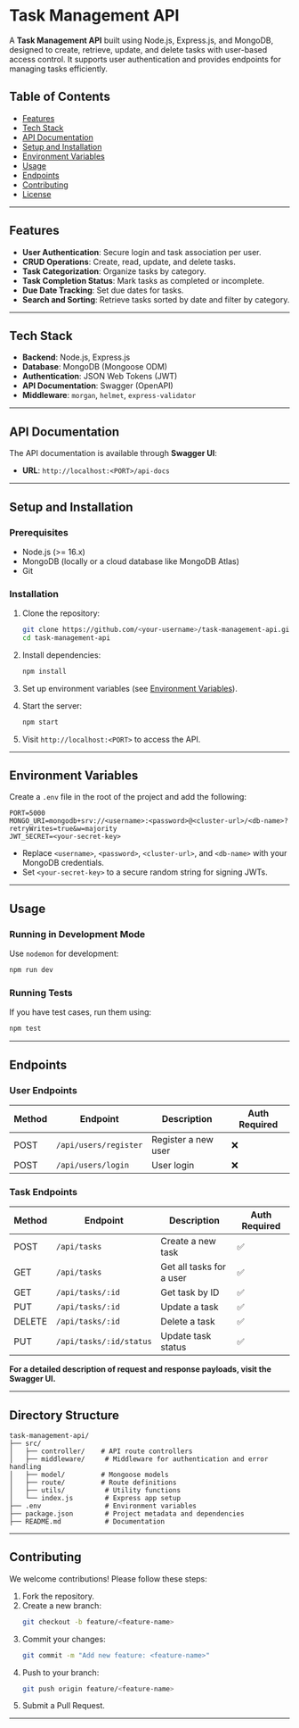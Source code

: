 # Task Management API

A **Task Management API** built using Node.js, Express.js, and MongoDB, designed to create, retrieve, update, and delete tasks with user-based access control. It supports user authentication and provides endpoints for managing tasks efficiently.

## Table of Contents
- [Features](#features)
- [Tech Stack](#tech-stack)
- [API Documentation](#api-documentation)
- [Setup and Installation](#setup-and-installation)
- [Environment Variables](#environment-variables)
- [Usage](#usage)
- [Endpoints](#endpoints)
- [Contributing](#contributing)
- [License](#license)

---

## Features
- **User Authentication**: Secure login and task association per user.
- **CRUD Operations**: Create, read, update, and delete tasks.
- **Task Categorization**: Organize tasks by category.
- **Task Completion Status**: Mark tasks as completed or incomplete.
- **Due Date Tracking**: Set due dates for tasks.
- **Search and Sorting**: Retrieve tasks sorted by date and filter by category.

---

## Tech Stack
- **Backend**: Node.js, Express.js
- **Database**: MongoDB (Mongoose ODM)
- **Authentication**: JSON Web Tokens (JWT)
- **API Documentation**: Swagger (OpenAPI)
- **Middleware**: `morgan`, `helmet`, `express-validator`

---

## API Documentation
The API documentation is available through **Swagger UI**:

- **URL**: `http://localhost:<PORT>/api-docs`

---

## Setup and Installation

### Prerequisites
- Node.js (>= 16.x)
- MongoDB (locally or a cloud database like MongoDB Atlas)
- Git

### Installation
1. Clone the repository:
   ```bash
   git clone https://github.com/<your-username>/task-management-api.git
   cd task-management-api
   ```

2. Install dependencies:
   ```bash
   npm install
   ```

3. Set up environment variables (see [Environment Variables](#environment-variables)).

4. Start the server:
   ```bash
   npm start
   ```

5. Visit `http://localhost:<PORT>` to access the API.

---

## Environment Variables
Create a `.env` file in the root of the project and add the following:

```env
PORT=5000
MONGO_URI=mongodb+srv://<username>:<password>@<cluster-url>/<db-name>?retryWrites=true&w=majority
JWT_SECRET=<your-secret-key>
```

- Replace `<username>`, `<password>`, `<cluster-url>`, and `<db-name>` with your MongoDB credentials.
- Set `<your-secret-key>` to a secure random string for signing JWTs.

---

## Usage

### Running in Development Mode
Use `nodemon` for development:
```bash
npm run dev
```

### Running Tests
If you have test cases, run them using:
```bash
npm test
```

---

## Endpoints

### User Endpoints
| Method | Endpoint        | Description                  | Auth Required |
|--------|-----------------|------------------------------|---------------|
| POST   | `/api/users/register` | Register a new user    | ❌            |
| POST   | `/api/users/login`    | User login             | ❌            |

### Task Endpoints
| Method | Endpoint                | Description                 | Auth Required |
|--------|-------------------------|-----------------------------|---------------|
| POST   | `/api/tasks`            | Create a new task           | ✅            |
| GET    | `/api/tasks`            | Get all tasks for a user    | ✅            |
| GET    | `/api/tasks/:id`        | Get task by ID              | ✅            |
| PUT    | `/api/tasks/:id`        | Update a task               | ✅            |
| DELETE | `/api/tasks/:id`        | Delete a task               | ✅            |
| PUT    | `/api/tasks/:id/status` | Update task status          | ✅            |

**For a detailed description of request and response payloads, visit the Swagger UI.**

---

## Directory Structure
```
task-management-api/
├── src/
│   ├── controller/    # API route controllers
│   ├── middleware/     # Middleware for authentication and error handling
│   ├── model/         # Mongoose models
│   ├── route/         # Route definitions
│   ├── utils/          # Utility functions
│   └── index.js        # Express app setup
├── .env                # Environment variables
├── package.json        # Project metadata and dependencies
├── README.md           # Documentation
```

---

## Contributing
We welcome contributions! Please follow these steps:
1. Fork the repository.
2. Create a new branch:
   ```bash
   git checkout -b feature/<feature-name>
   ```
3. Commit your changes:
   ```bash
   git commit -m "Add new feature: <feature-name>"
   ```
4. Push to your branch:
   ```bash
   git push origin feature/<feature-name>
   ```
5. Submit a Pull Request.

---
